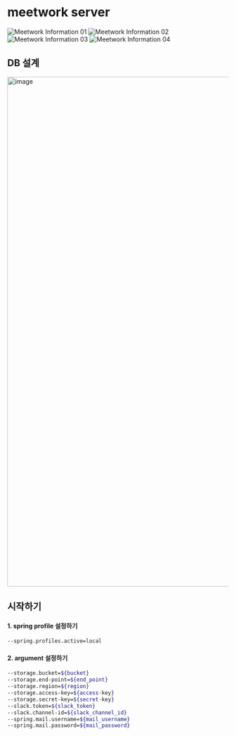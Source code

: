 # meetwork server

![Meetwork Information 01](https://user-images.githubusercontent.com/65934968/186832772-868451b6-6d16-48d9-8dc1-25a2b204742d.png)
![Meetwork Information 02](https://user-images.githubusercontent.com/65934968/186832745-d6b516db-5f58-4a71-b659-32b3cddb0956.png)
![Meetwork Information 03](https://user-images.githubusercontent.com/65934968/186832769-a83cc180-07d7-43b5-a8df-93e70b6a7913.png)
![Meetwork Information 04](https://user-images.githubusercontent.com/65934968/186832760-48cfeab4-2d13-47e1-8ea6-89ed67a68c0e.png)

## DB 설계
<img width="1159" alt="image" src="https://user-images.githubusercontent.com/81179951/220542166-f0b6dd29-abd1-4dde-a4a4-a569ded0adb5.png">

## 시작하기

#### 1. spring profile 설정하기

```bash
--spring.profiles.active=local
```

#### 2. argument 설정하기

```bash
--storage.bucket=${bucket}
--storage.end-point=${end_point}
--storage.region=${region}
--storage.access-key=${access-key}
--storage.secret-key=${secret-key}
--slack.token=${slack_token}
--slack.channel-id=${slack_channel_id}
--spring.mail.username=${mail_username}
--spring.mail.password=${mail_password}
```
